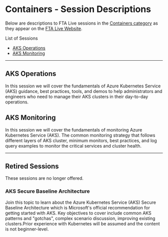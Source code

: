# Containers - Session Descriptions

Below are descriptions to FTA Live sessions in the [Containers category](https://fasttrack.azure.com/live/category/Containers) as they appear on the [FTA Live Website](https://fasttrack.azure.com/live).

List of Sessions

- [AKS Operations](#aks-operations)
- [AKS Monitoring](#aks-monitoring)

---

## AKS Operations 
 
In this session we will cover the fundamentals of Azure Kubernetes Service (AKS) guidance, best practices, tools, and demos to help administrators and engineers who need to manage their AKS clusters in their day-to-day operations. 

## AKS Monitoring

In this session we will cover the fundamentals of monitoring Azure Kubernetes Service (AKS). The common monitoring strategy that follows different layers of AKS cluster, minimum monitors, best practices, and log query examples to monitor the critical services and cluster health.
  
---

## Retired Sessions

These sessions are no longer offered.

### AKS Secure Baseline Architecture 
 
Join this topic to learn about the Azure Kubernetes Service (AKS) Secure Baseline Architecture which is Microsoft's official recommendation for getting started with AKS. Key objectives to cover include common AKS patterns and "gotchas", complex scenario discussion, improving existing clusters.Prior experience with Kubernetes will be assumed and the content is not beginner-level. 